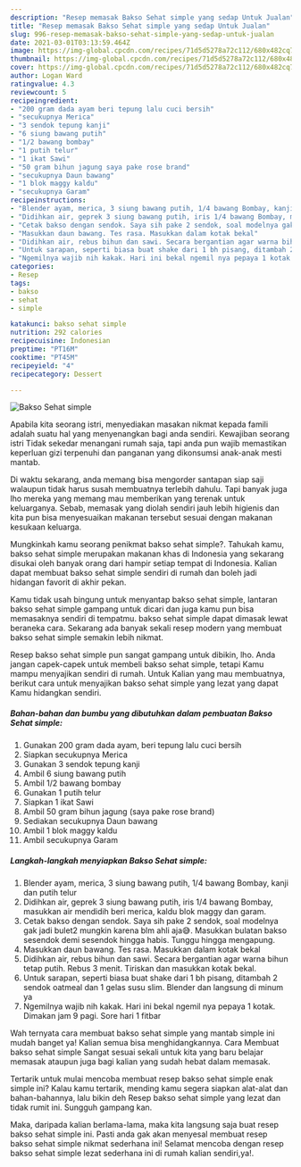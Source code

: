 ```yaml
---
description: "Resep memasak Bakso Sehat simple yang sedap Untuk Jualan"
title: "Resep memasak Bakso Sehat simple yang sedap Untuk Jualan"
slug: 996-resep-memasak-bakso-sehat-simple-yang-sedap-untuk-jualan
date: 2021-03-01T03:13:59.464Z
image: https://img-global.cpcdn.com/recipes/71d5d5278a72c112/680x482cq70/bakso-sehat-simple-foto-resep-utama.jpg
thumbnail: https://img-global.cpcdn.com/recipes/71d5d5278a72c112/680x482cq70/bakso-sehat-simple-foto-resep-utama.jpg
cover: https://img-global.cpcdn.com/recipes/71d5d5278a72c112/680x482cq70/bakso-sehat-simple-foto-resep-utama.jpg
author: Logan Ward
ratingvalue: 4.3
reviewcount: 5
recipeingredient:
- "200 gram dada ayam beri tepung lalu cuci bersih"
- "secukupnya Merica"
- "3 sendok tepung kanji"
- "6 siung bawang putih"
- "1/2 bawang bombay"
- "1 putih telur"
- "1 ikat Sawi"
- "50 gram bihun jagung saya pake rose brand"
- "secukupnya Daun bawang"
- "1 blok maggy kaldu"
- "secukupnya Garam"
recipeinstructions:
- "Blender ayam, merica, 3 siung bawang putih, 1/4 bawang Bombay, kanji dan putih telur"
- "Didihkan air, geprek 3 siung bawang putih, iris 1/4 bawang Bombay, masukkan air mendidih beri merica, kaldu blok maggy dan garam."
- "Cetak bakso dengan sendok. Saya sih pake 2 sendok, soal modelnya gak jadi bulet2 mungkin karena blm ahli aja😅. Masukkan bulatan bakso sesendok demi sesendok hingga habis. Tunggu hingga mengapung."
- "Masukkan daun bawang. Tes rasa. Masukkan dalam kotak bekal"
- "Didihkan air, rebus bihun dan sawi. Secara bergantian agar warna bihun tetap putih. Rebus 3 menit. Tiriskan dan masukkan kotak bekal."
- "Untuk sarapan, seperti biasa buat shake dari 1 bh pisang, ditambah 2 sendok oatmeal dan 1 gelas susu slim. Blender dan langsung di minum ya"
- "Ngemilnya wajib nih kakak. Hari ini bekal ngemil nya pepaya 1 kotak. Dimakan jam 9 pagi. Sore hari 1 fitbar"
categories:
- Resep
tags:
- bakso
- sehat
- simple

katakunci: bakso sehat simple 
nutrition: 292 calories
recipecuisine: Indonesian
preptime: "PT16M"
cooktime: "PT45M"
recipeyield: "4"
recipecategory: Dessert

---
```



![Bakso Sehat simple](https://img-global.cpcdn.com/recipes/71d5d5278a72c112/680x482cq70/bakso-sehat-simple-foto-resep-utama.jpg)

Apabila kita seorang istri, menyediakan masakan nikmat kepada famili adalah suatu hal yang menyenangkan bagi anda sendiri. Kewajiban seorang istri Tidak sekedar menangani rumah saja, tapi anda pun wajib memastikan keperluan gizi terpenuhi dan panganan yang dikonsumsi anak-anak mesti mantab.

Di waktu  sekarang, anda memang bisa mengorder santapan siap saji walaupun tidak harus susah membuatnya terlebih dahulu. Tapi banyak juga lho mereka yang memang mau memberikan yang terenak untuk keluarganya. Sebab, memasak yang diolah sendiri jauh lebih higienis dan kita pun bisa menyesuaikan makanan tersebut sesuai dengan makanan kesukaan keluarga. 



Mungkinkah kamu seorang penikmat bakso sehat simple?. Tahukah kamu, bakso sehat simple merupakan makanan khas di Indonesia yang sekarang disukai oleh banyak orang dari hampir setiap tempat di Indonesia. Kalian dapat membuat bakso sehat simple sendiri di rumah dan boleh jadi hidangan favorit di akhir pekan.

Kamu tidak usah bingung untuk menyantap bakso sehat simple, lantaran bakso sehat simple gampang untuk dicari dan juga kamu pun bisa memasaknya sendiri di tempatmu. bakso sehat simple dapat dimasak lewat beraneka cara. Sekarang ada banyak sekali resep modern yang membuat bakso sehat simple semakin lebih nikmat.

Resep bakso sehat simple pun sangat gampang untuk dibikin, lho. Anda jangan capek-capek untuk membeli bakso sehat simple, tetapi Kamu mampu menyajikan sendiri di rumah. Untuk Kalian yang mau membuatnya, berikut cara untuk menyajikan bakso sehat simple yang lezat yang dapat Kamu hidangkan sendiri.

<!--inarticleads1-->

##### Bahan-bahan dan bumbu yang dibutuhkan dalam pembuatan Bakso Sehat simple:

1. Gunakan 200 gram dada ayam, beri tepung lalu cuci bersih
1. Siapkan secukupnya Merica
1. Gunakan 3 sendok tepung kanji
1. Ambil 6 siung bawang putih
1. Ambil 1/2 bawang bombay
1. Gunakan 1 putih telur
1. Siapkan 1 ikat Sawi
1. Ambil 50 gram bihun jagung (saya pake rose brand)
1. Sediakan secukupnya Daun bawang
1. Ambil 1 blok maggy kaldu
1. Ambil secukupnya Garam




<!--inarticleads2-->

##### Langkah-langkah menyiapkan Bakso Sehat simple:

1. Blender ayam, merica, 3 siung bawang putih, 1/4 bawang Bombay, kanji dan putih telur
1. Didihkan air, geprek 3 siung bawang putih, iris 1/4 bawang Bombay, masukkan air mendidih beri merica, kaldu blok maggy dan garam.
1. Cetak bakso dengan sendok. Saya sih pake 2 sendok, soal modelnya gak jadi bulet2 mungkin karena blm ahli aja😅. Masukkan bulatan bakso sesendok demi sesendok hingga habis. Tunggu hingga mengapung.
1. Masukkan daun bawang. Tes rasa. Masukkan dalam kotak bekal
1. Didihkan air, rebus bihun dan sawi. Secara bergantian agar warna bihun tetap putih. Rebus 3 menit. Tiriskan dan masukkan kotak bekal.
1. Untuk sarapan, seperti biasa buat shake dari 1 bh pisang, ditambah 2 sendok oatmeal dan 1 gelas susu slim. Blender dan langsung di minum ya
1. Ngemilnya wajib nih kakak. Hari ini bekal ngemil nya pepaya 1 kotak. Dimakan jam 9 pagi. Sore hari 1 fitbar




Wah ternyata cara membuat bakso sehat simple yang mantab simple ini mudah banget ya! Kalian semua bisa menghidangkannya. Cara Membuat bakso sehat simple Sangat sesuai sekali untuk kita yang baru belajar memasak ataupun juga bagi kalian yang sudah hebat dalam memasak.

Tertarik untuk mulai mencoba membuat resep bakso sehat simple enak simple ini? Kalau kamu tertarik, mending kamu segera siapkan alat-alat dan bahan-bahannya, lalu bikin deh Resep bakso sehat simple yang lezat dan tidak rumit ini. Sungguh gampang kan. 

Maka, daripada kalian berlama-lama, maka kita langsung saja buat resep bakso sehat simple ini. Pasti anda gak akan menyesal membuat resep bakso sehat simple nikmat sederhana ini! Selamat mencoba dengan resep bakso sehat simple lezat sederhana ini di rumah kalian sendiri,ya!.

